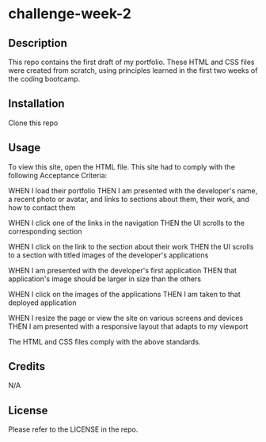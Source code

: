# challenge-week-2

## Description

This repo contains the first draft of my portfolio. These HTML and CSS files were created from scratch, using principles learned in the first two weeks of the coding bootcamp. 

## Installation

Clone this repo

## Usage

To view this site, open the HTML file. This site had to comply with the following Acceptance Criteria:

WHEN I load their portfolio
THEN I am presented with the developer's name, a recent photo or avatar, and links to sections about them, their work, and how to contact them

WHEN I click one of the links in the navigation
THEN the UI scrolls to the corresponding section

WHEN I click on the link to the section about their work
THEN the UI scrolls to a section with titled images of the developer's applications

WHEN I am presented with the developer's first application
THEN that application's image should be larger in size than the others

WHEN I click on the images of the applications
THEN I am taken to that deployed application

WHEN I resize the page or view the site on various screens and devices
THEN I am presented with a responsive layout that adapts to my viewport

The HTML and CSS files comply with the above standards. 

## Credits

N/A

## License

Please refer to the LICENSE in the repo.
